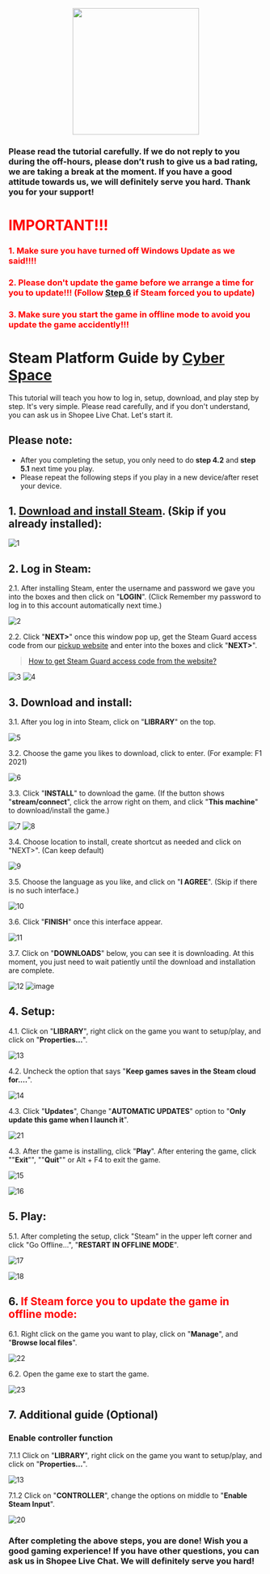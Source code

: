 <p align="center">
<img src="https://user-images.githubusercontent.com/91774682/135708227-fefb44fa-ae60-4d5b-8cdf-a68d30176e66.png" width="250" height="250">
</p>

### Please read the tutorial carefully. If we do not reply to you during the off-hours, please don’t rush to give us a bad rating, we are taking a break at the moment. If you have a good attitude towards us, we will definitely serve you hard. Thank you for your support!
 
 
# <span style="color: red;">IMPORTANT!!!</span>
### <span style="color: red;">1. Make sure you have turned off Windows Update as we said!!!!</span>
### <span style="color: red;">2. Please don't update the game before we arrange a time for you to update!!! (Follow [Step 6](https://docs.cyberspace.cyou/steamdenuvo/#6-if-steam-force-you-to-update-the-game-in-offline-mode) if Steam forced you to update)</span>
### <span style="color: red;">3. Make sure you start the game in offline mode to avoid you update the game accidently!!!</span>

# Steam Platform Guide by [Cyber Space](https://shopee.com.my/cyberspace1902)
This tutorial will teach you how to log in, setup, download, and play step by step. It's very simple. Please read carefully, and if you don't understand, you can ask us in Shopee Live Chat. Let's start it.


## Please note:
* After you completing the setup, you only need to do **step 4.2** and **step 5.1** next time you play.
* Please repeat the following steps if you play in a new device/after reset your device.

## 1. [Download and install Steam](https://store.steampowered.com/about/). (Skip if you already installed):

![1](https://user-images.githubusercontent.com/91774682/135745721-68d77853-dcd6-4af9-9022-68fd87ce83e3.jpg)

## 2. Log in Steam:

2.1. After installing Steam, enter the username and password we gave you into the boxes and then click on "**LOGIN**". (Click Remember my password to log in to this account automatically next time.)

![2](https://user-images.githubusercontent.com/91774682/135746372-c50e3052-db32-48d0-9278-fa797d9d1034.jpg)

2.2. Click "**NEXT>**" once this window pop up, get the Steam Guard access code from our [pickup website](https://cyberspace.cyou) and enter into the boxes and click "**NEXT>**".
> [How to get Steam Guard access code from the website?](LOL)
> 
![3](https://user-images.githubusercontent.com/91774682/135746485-c171ef77-d583-4c72-87e8-6573b8cb23aa.jpg)
![4](https://user-images.githubusercontent.com/91774682/135746487-421ed157-2192-49e0-9b64-7670737efbcf.jpg)


## 3. Download and install:
3.1. After you log in into Steam, click on "**LIBRARY**" on the top.

![5](https://user-images.githubusercontent.com/91774682/135746879-888520a8-a73a-4293-b1bc-8e55963eb131.jpg)

3.2. Choose the game you likes to download, click to enter. (For example: F1 2021)

![6](https://user-images.githubusercontent.com/91774682/135747116-4d8c908c-b079-423d-bf58-170000da31c0.jpg)

3.3. Click "**INSTALL**" to download the game. (If the button shows "**stream/connect**", click the arrow right on them, and click "**This machine**" to download/install the game.)

![7](https://user-images.githubusercontent.com/91774682/135747351-40eb7a3e-bf64-4a9f-94ca-e2dc14da586b.jpg)
![8](https://user-images.githubusercontent.com/91774682/135747353-b9d970e0-038f-4d8f-94a6-71c0cfd21eff.jpg)

3.4. Choose location to install, create shortcut as needed and click on "NEXT>". (Can keep default)

![9](https://user-images.githubusercontent.com/91774682/135748741-792bb820-51fc-407a-bcc8-6b8b7057b309.jpg)

3.5. Choose the language as you like, and click on "**I AGREE**". (Skip if there is no such interface.)

![10](https://user-images.githubusercontent.com/91774682/135748869-744f9f70-748c-46f3-b0a5-fb3673fe1295.jpg)

3.6. Click "**FINISH**" once this interface appear.

![11](https://user-images.githubusercontent.com/91774682/135748907-cf4a5de7-8d74-40f3-a1f0-b2a453982bc1.jpg)

3.7. Click on "**DOWNLOADS**" below, you can see it is downloading. At this moment, you just need to wait patiently until the download and installation are complete.

![12](https://user-images.githubusercontent.com/91774682/135749211-634f0019-6fc8-4aad-9214-47994d4dd5c9.jpg)
![image](https://user-images.githubusercontent.com/91774682/135749163-b516740d-7ee2-42d8-a96b-9133c50caf81.png)

## 4. Setup:

4.1. Click on "**LIBRARY**", right click on the game you want to setup/play, and click on "**Properties...**".

![13](https://user-images.githubusercontent.com/91774682/135749352-1903f1f8-1542-427c-86f2-58459f36b33e.jpg)

4.2. Uncheck the option that says "**Keep games saves in the Steam cloud for....**".

![14](https://user-images.githubusercontent.com/91774682/135749647-ee7160cd-1ccc-4422-b2af-f5c6bf412d5f.jpg)

4.3. Click "**Updates**", Change "**AUTOMATIC UPDATES**" option to "**Only update this game when I launch it**".

![21](https://user-images.githubusercontent.com/91774682/135763729-f86058ea-be97-4048-a19d-890498f63951.jpg)



4.3. After the game is installing, click "**Play**". After entering the game, click ""**Exit**"", ""**Quit**"" or Alt + F4 to exit the game.

![15](https://user-images.githubusercontent.com/91774682/135750002-a20c5a37-45a3-4596-89e2-40578aaf6832.jpg)

![16](https://user-images.githubusercontent.com/91774682/135750191-464f7ac2-e243-42a1-87f1-128f537a721e.jpg)


## 5. Play:

5.1. After completing the setup, click "Steam" in the upper left corner and click "Go Offline...", "**RESTART IN OFFLINE MODE**".

![17](https://user-images.githubusercontent.com/91774682/135750380-1a61c6f1-e1b0-425d-9507-5fd60f13b439.jpg)

![18](https://user-images.githubusercontent.com/91774682/135750464-f6ae2666-4317-4eb4-baa8-80162d78021a.jpg)

## 6.<span style="color: red;"> If Steam force you to update the game in offline mode:</span>

6.1. Right click on the game you want to play, click on "**Manage**", and "**Browse local files**".

![22](https://user-images.githubusercontent.com/91774682/135764474-c0601405-a1ad-4f5d-9b73-b4911a9f2bdb.jpg)

6.2. Open the game exe to start the game.

![23](https://user-images.githubusercontent.com/91774682/135764612-0cfb5bfb-d979-415f-a874-117ce5eb969e.jpg)



## 7. Additional guide (Optional)

### Enable controller function

7.1.1 Click on "**LIBRARY**", right click on the game you want to setup/play, and click on "**Properties...**".

![13](https://user-images.githubusercontent.com/91774682/135749352-1903f1f8-1542-427c-86f2-58459f36b33e.jpg)

7.1.2 Click on "**CONTROLLER**", change the options on middle to "**Enable Steam Input**".

![20](https://user-images.githubusercontent.com/91774682/135759643-178b6bf3-4baa-4400-b498-11059775055c.jpg)

### After completing the above steps, you are done! Wish you a good gaming experience! If you have other questions, you can ask us in Shopee Live Chat. We will definitely serve you hard!
